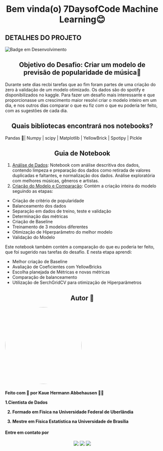 <h1 align="center"> Bem vinda(o) 7DaysofCode Machine Learning😊 </h1>



## DETALHES DO PROJETO

![Badge em Desenvolvimento](https://img.shields.io/static/v1?label=STATUS&message=CONCLUIDO&color=<COLOR>)

<h2 align ="center"> Objetivo do Desafio: Criar um modelo de previsão de popularidade de música🤔</h2>

Durante sete dias recbi tarefas que ao fim foram partes de uma criação do zero à validação de um modelo otimizado. Os dados são do spotify e disponibilizados no kaggle. Para fazer um desafio mais interessante e que proporcionasse um crescimento maior resolvi criar o modelo inteiro em um dia, e nos outros dias comparar o que eu fiz com o que eu poderia ter feito, com as sugestões de cada dia.

<h2 align ="center"> Quais bibliotecas encontrará nos notebooks?</h2>

Pandas 🐼| Numpy | scipy | Matplotlib | YellowBrick | Spotipy | Pickle

<h2 align ="center">Guia de Notebook</h2>

1. [Análise de Dados](https://github.com/KaueAbbe/7DaysofCode_ML/blob/main/7DaysofCode_Dia1.ipynb): Notebook com análise descritiva dos dados, contendo limpeza e preparação dos dados como retirada de valores duplicadas e faltantes, e normalização dos dados. Análise exploratória com melhores músicas, gêneros e artistas. 
2. [Criação do Modelo e Comparação](https://github.com/KaueAbbe/7DaysofCode_ML/blob/main/7DaysofCode_Modelo.ipynb): Contém a criação inteira do modelo seguindo as etapas:
 - Criação de critério de popularidade
 - Balanceamento dos dados
 - Separação em dados de treino, teste e validação
 - Determinação das métricas
 - Criação de Baseline
 - Treinamento de 3 modelos diferentes
 - Otimização de Hiperparâmetro do melhor modelo
 - Validação do Modelo

 Este notebook também contém a comparação do que eu poderia ter feito, que foi sugerido nas tarefas do desafio. E nesta etapa aprendi:
 - Melhor criação de Baseline
 - Avaliação de Coeficientes com YellowBricks
 - Escolha planejada de Métricas e novas métricas
 - Comparação de balanceamento
 - Utilização de SerchGridCV para otimização de Hiperparâmetros

<h2 align ="center">Autor 🚀</h2>
<a>
<img style = "border-radius: 50%;" src = https://github.com/KaueAbbe/Analise_ChurnRate/assets/68445400/bd4b5b79-4826-4d72-91e4-5fc7532ac19b width="250px;" alt=""/>

 <sub><b></b></sub></a> 

<h4> Feito com 💙 por Kaue Hermann Abbehausen 👋🏽 
<br/> 
 
 1.Cientista de Dados
 
 2. Formado em Física na Universidade Federal de Uberlândia
 
 3. Mestre em Física Estatística na Universidade de Brasília</h4>
<h4> Entre em contato por</h4>

<div align = "center"> 
   <a href="https://www.linkedin.com/in/kaue-abbehausen-5b1922165/" target="_blank"><img src="https://img.shields.io/badge/-LinkedIn-%230077B5?style=for-the-badge&logo=linkedin&logoColor=white" target="_blank"></a> 
  <a href="https://www.instagram.com/kaue.hermann/" target="_blank"><img src="https://img.shields.io/badge/-Instagram-%23E4405F?style=for-the-badge&logo=instagram&logoColor=white" target="_blank"></a>
  <a href = "mailto:kaueabbehausen@gmail.com"><img src="https://img.shields.io/badge/Gmail-D14836?style=for-the-badge&logo=gmail&logoColor=white"></a>
</div>

